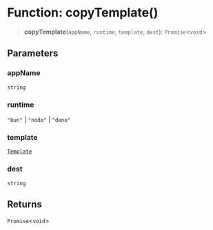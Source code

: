 # Function: copyTemplate()

> **copyTemplate**(`appName`, `runtime`, `template`, `dest`): `Promise`\<`void`\>

## Parameters

### appName

`string`

### runtime

`"bun"` | `"node"` | `"deno"`

### template

[`Template`](../type-aliases/Template.md)

### dest

`string`

## Returns

`Promise`\<`void`\>
